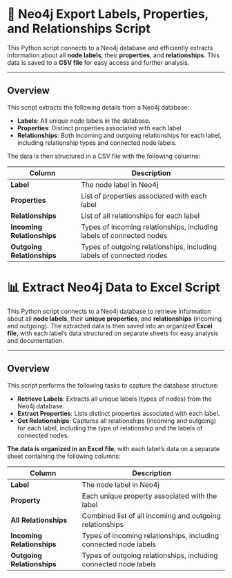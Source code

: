 # 📝 Neo4j Export Labels, Properties, and Relationships Script

This Python script connects to a Neo4j database and efficiently extracts information about all **node labels**, their **properties**, and **relationships**. This data is saved to a **CSV file** for easy access and further analysis.

---

## Overview

This script extracts the following details from a Neo4j database:

- **Labels**: All unique node labels in the database.
- **Properties**: Distinct properties associated with each label.
- **Relationships**: Both incoming and outgoing relationships for each label, including relationship types and connected node labels.

The data is then structured in a CSV file with the following columns:

| Column                 | Description                                                                 |
|------------------------|-----------------------------------------------------------------------------|
| **Label**              | The node label in Neo4j                                                    |
| **Properties**         | List of properties associated with each label                              |
| **Relationships**      | List of all relationships for each label                                   |
| **Incoming Relationships** | Types of incoming relationships, including labels of connected nodes |
| **Outgoing Relationships** | Types of outgoing relationships, including labels of connected nodes |

# 📊 Extract Neo4j Data to Excel Script

This Python script connects to a Neo4j database to retrieve information about all **node labels**, their **unique properties**, and **relationships** (incoming and outgoing). The extracted data is then saved into an organized **Excel file**, with each label’s data structured on separate sheets for easy analysis and documentation.

---

## Overview

This script performs the following tasks to capture the database structure:

- **Retrieve Labels**: Extracts all unique labels (types of nodes) from the Neo4j database.
- **Extract Properties**: Lists distinct properties associated with each label.
- **Get Relationships**: Captures all relationships (incoming and outgoing) for each label, including the type of relationship and the labels of connected nodes.

**The data is organized in an Excel file**, with each label’s data on a separate sheet containing the following columns:

| Column                  | Description                                                                 |
|-------------------------|-----------------------------------------------------------------------------|
| **Label**               | The node label in Neo4j                                                    |
| **Property**            | Each unique property associated with the label                             |
| **All Relationships**   | Combined list of all incoming and outgoing relationships                   |
| **Incoming Relationships** | Types of incoming relationships, including connected node labels      |
| **Outgoing Relationships** | Types of outgoing relationships, including connected node labels      |
